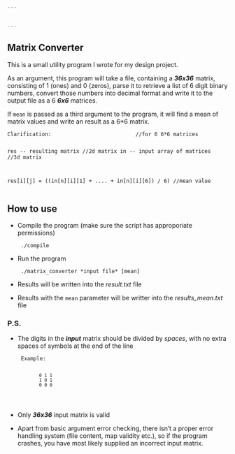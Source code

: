 ```yaml
---


---
```


<h2 id="matrix-converter">Matrix Converter</h2>
<p>This is a small utility program I wrote for my design project.</p>
<p>As an argument, this program will take a file, containing a <em><strong>36x36</strong></em> matrix, consisting of 1 (ones) and 0 (zeros), parse it to retrieve a list of 6 digit binary numbers, convert those numbers into decimal format and write it to the output file as a 6 <em><strong>6x6</strong></em> matrices.</p>
<p>If <code>mean</code> is passed as a third argument to the program, it will find a mean of matrix values and write an result as a 6*6 matrix.</p>
<pre><code>Clarification:            				//for 6 6*6 matrices

res -- resulting matrix							//2d matrix
in --  input array of matrices						//3d matrix

res[i][j] = ((in[n][i][1] + .... + in[n][i][6]) / 6)				//mean value
</code></pre>
<h2 id="how-to-use">How to use</h2>
<ul>
<li>
<p>Compile the program (make sure the script has approporiate permissions)</p>
<pre><code> ./compile
</code></pre>
</li>
<li>
<p>Run the program</p>
<pre><code> ./matrix_converter *input file* [mean]
</code></pre>
</li>
<li>
<p>Results will be written into the <em>result.txt</em> file</p>
</li>
<li>
<p>Results with the <code>mean</code> parameter will be writter into the <em>results_mean.txt</em> file</p>
</li>
</ul>
<h3 id="p.s.">P.S.</h3>
<ul>
<li>
<p>The digits in the <em><strong>input</strong></em> matrix should be divided by <em>spaces</em>, with no extra spaces of symbols at the end of the line</p>
<pre><code> Example:
 
 			0 1 1
 			1 0 1
 			0 0 0
</code></pre>
</li>
<li>
<p>Only <em><strong>36x36</strong></em> input matrix is valid</p>
</li>
<li>
<p>Apart from basic argument error checking, there isn’t a proper error handling system (file content, map validity etc.), so if the program crashes, you have most likely supplied an incorrect input matrix.</p>
</li>
</ul>

